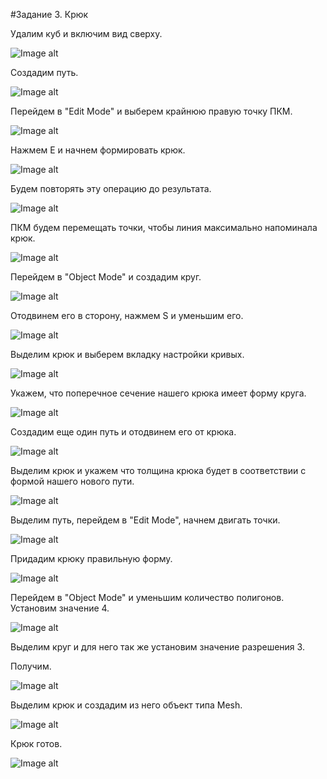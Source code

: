 #Задание 3. Крюк


Удалим куб и включим вид сверху.

![Image alt](https://github.com/vislouhi/Blender-Labs/raw/master/images/lesson3/image1.png)

Создадим путь.

![Image alt](https://github.com/vislouhi/Blender-Labs/raw/master/images/lesson3/image3.png)

Перейдем в "Edit  Mode" и выберем крайнюю правую точку ПКМ.

![Image alt](https://github.com/vislouhi/Blender-Labs/raw/master/images/lesson3/image2.png)

Нажмем E и начнем формировать крюк.

![Image alt](https://github.com/vislouhi/Blender-Labs/raw/master/images/lesson3/image5.png)

Будем повторять эту операцию до результата.

![Image alt](https://github.com/vislouhi/Blender-Labs/raw/master/images/lesson3/image4.png)

ПКМ будем перемещать точки, чтобы линия максимально напоминала крюк.


![Image alt](https://github.com/vislouhi/Blender-Labs/raw/master/images/lesson3/image7.png)

Перейдем в "Object Mode" и создадим круг.

![Image alt](https://github.com/vislouhi/Blender-Labs/raw/master/images/lesson3/image6.png)

Отодвинем его в сторону, нажмем S и уменьшим его.

![Image alt](https://github.com/vislouhi/Blender-Labs/raw/master/images/lesson3/image9.png)

Выделим крюк и выберем вкладку настройки кривых.

![Image alt](https://github.com/vislouhi/Blender-Labs/raw/master/images/lesson3/image8.png)


Укажем, что поперечное сечение нашего крюка имеет форму круга.

![Image alt](https://github.com/vislouhi/Blender-Labs/raw/master/images/lesson3/image12.png)

Создадим еще один путь и отодвинем его от крюка.

![Image alt](https://github.com/vislouhi/Blender-Labs/raw/master/images/lesson3/image10.png)

Выделим крюк и укажем что толщина крюка будет в соответствии с формой нашего нового пути.

![Image alt](https://github.com/vislouhi/Blender-Labs/raw/master/images/lesson3/image11.png)

Выделим путь, перейдем в "Edit Mode", начнем двигать точки.

![Image alt](https://github.com/vislouhi/Blender-Labs/raw/master/images/lesson3/image13.png)

Придадим крюку правильную форму.

![Image alt](https://github.com/vislouhi/Blender-Labs/raw/master/images/lesson3/image14.png)

Перейдем в "Object Mode" и уменьшим количество полигонов. Установим значение 4.

![Image alt](https://github.com/vislouhi/Blender-Labs/raw/master/images/lesson3/image15.png)

Выделим круг и для него так же установим значение разрешения 3.

Получим.

![Image alt](https://github.com/vislouhi/Blender-Labs/raw/master/images/lesson3/image16.png)


Выделим крюк и создадим из него объект типа Mesh.

![Image alt](https://github.com/vislouhi/Blender-Labs/raw/master/images/lesson3/image17.png)

Крюк готов.


![Image alt](https://github.com/vislouhi/Blender-Labs/raw/master/images/lesson3/image18.png)
